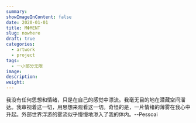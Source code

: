 ```yaml
---
summary:
showImageInContent: false
date: 2020-01-01
title: MΦMENT
slug: nowhere
draft: true
categories:
  - artwork
  - project
tags:
  - 一小部分无限
image:
description:
weight:
---
```

我没有任何思想和情绪，只是在自己的感觉中漂流。我毫无目的地在潜藏空间溜达。我审视着这一切，用思想来观看这一切。奇怪的是，一片情绪的薄雾在我心中升起。外部世界浮游的雾流似乎慢慢地渗入了我的体内。--Pessoai

